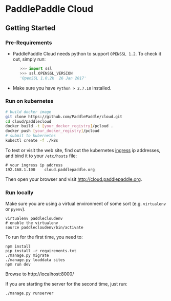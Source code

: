 # PaddlePaddle Cloud

## Getting Started

### Pre-Requirements
- PaddlePaddle Cloud needs python to support `OPENSSL 1.2`. To check it out, simply run:
    ```python
       >>> import ssl
       >>> ssl.OPENSSL_VERSION
       'OpenSSL 1.0.2k  26 Jan 2017'
    ```
- Make sure you have `Python > 2.7.10` installed.

### Run on kubernetes
```bash
# build docker image
git clone https://github.com/PaddlePaddle/cloud.git
cd cloud/paddlecloud
docker build -t [your_docker_registry]/pcloud .
docker push [your_docker_registry]/pcloud
# submit to kubernetes
kubectl create -f ./k8s
```

To test or visit the web site, find out the kubernetes [ingress](https://kubernetes.io/docs/concepts/services-networking/ingress/) ip addresses, and bind it to your `/etc/hosts` file:
```
# your ingress ip address
192.168.1.100    cloud.paddlepaddle.org
```

Then open your browser and visit http://cloud.paddlepaddle.org.

### Run locally
Make sure you are using a virtual environment of some sort (e.g. `virtualenv` or
`pyenv`).
```
virtualenv paddlecloudenv
# enable the virtualenv
source paddlecloudenv/bin/activate
```

To run for the first time, you need to:
```
npm install
pip install -r requirements.txt
./manage.py migrate
./manage.py loaddata sites
npm run dev
```

Browse to http://localhost:8000/

If you are starting the server for the second time, just run:
```
./manage.py runserver
```


